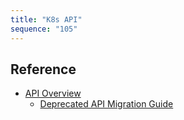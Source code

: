 ```yaml
---
title: "K8s API"
sequence: "105"
---
```


## Reference

- [API Overview](https://kubernetes.io/docs/reference/using-api/)
    - [Deprecated API Migration Guide](https://kubernetes.io/docs/reference/using-api/deprecation-guide/)
